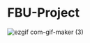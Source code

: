 # FBU-Project



![ezgif com-gif-maker (3)](https://user-images.githubusercontent.com/93938344/176759308-db01bcb7-ee48-494a-a1e2-1b41a6f1e0aa.gif)


